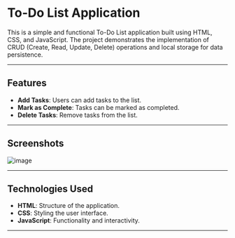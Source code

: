 # To-Do List Application

This is a simple and functional To-Do List application built using HTML, CSS, and JavaScript. The project demonstrates the implementation of CRUD (Create, Read, Update, Delete) operations and local storage for data persistence.

---

## Features

- **Add Tasks**: Users can add tasks to the list.
- **Mark as Complete**: Tasks can be marked as completed.
- **Delete Tasks**: Remove tasks from the list.

---

## Screenshots

![image](https://github.com/user-attachments/assets/1d5556e8-7aa4-4653-a521-b4466a9f32d5)


---

## Technologies Used

- **HTML**: Structure of the application.
- **CSS**: Styling the user interface.
- **JavaScript**: Functionality and interactivity.

---

